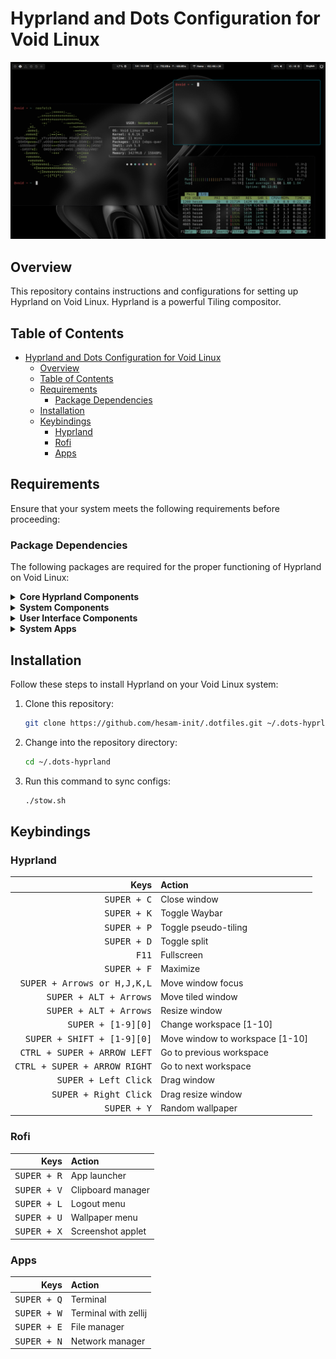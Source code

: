 # Hyprland and Dots Configuration for Void Linux

![Hyprland Logo](./.github/assets/hyprland.png)

## Overview

This repository contains instructions and configurations for setting up Hyprland on Void Linux. Hyprland is a powerful Tiling compositor.

## Table of Contents

- [Hyprland and Dots Configuration for Void Linux](#hyprland-and-dots-configuration-for-void-linux)
  - [Overview](#overview)
  - [Table of Contents](#table-of-contents)
  - [Requirements](#requirements)
    - [Package Dependencies](#package-dependencies)
  - [Installation](#installation)
  - [Keybindings](#keybindings)
    - [Hyprland](#hyprland)
    - [Rofi](#rofi)
    - [Apps](#apps)

## Requirements

Ensure that your system meets the following requirements before proceeding:

### Package Dependencies

The following packages are required for the proper functioning of Hyprland on Void Linux:

<details>
  <summary><strong>Core Hyprland Components</strong></summary>

  - [Void-Hyprland](https://github.com/Makrennel/hyprland-void)
  - hyprland
  - hyprland-protocols
  - xdg-dbus-proxy
  - xdg-desktop-portal-hyprland
  - xdg-desktop-portal
  - xdg-desktop-portal-wlr
  - xdg-desktop-portal-gtk
  - xdg-utils
</details>

<details>
  <summary><strong>System Components</strong></summary>

  - dbus : service
  - seatd : service
  - elogind : service
  - polkit : service
  - network : wpa_supplicant wifish wpa-cute wpa_gui or NetworkManager nmtui
  - sddm or lightdm or [ly](https://github.com/fairyglade/ly) : service
  - xorg
  - Dev tools : git [rust](https://www.rust-lang.org/learn/get-started) nvm base-devel
  - Repos : void-repo-multilib void-repo-nonfree
  - gnome-keyring
  - polkit-gnome
  - mesa-dri
  - Vulkan : Vulkan-Headers Vulkan-Tools Vulkan-ValidationLayers-32bit mesa-vulkan-radeon mesa-vulkan-radeon-32bit vulkan-loader vulkan-loader-32bit libspa-vulkan libspa-vulkan-32bit amdvlk
  - qt : qt5 qt5-wayland qt6-wayland
  - [Audio and Video](https://docs.voidlinux.org/config/media/pipewire.html) : pipewire wireplumber
  - stow
  - inotify-tools
  - ffmpeg
</details>

<details>
  <summary><strong>User Interface Components</strong></summary>

  - Waybar
  - swaybg
  - playerctl
  - [swww](https://github.com/LGFae/swww) : path /usr/local/bin
  - mpvpaper
  - swaylock or [swaylock-effects](https://github.com/mortie/swaylock-effects)
  - grim
  - slurp
  - jq
  - cliphist
  - wl-clipboard
  - libnotify
  - dunst
  - swayidle
  - swappy
  - rofi
  - font-awesome-6
</details>

<details>
  <summary><strong>System Apps</strong></summary>

  - nemo
  - alacritty
  - zellij
  - octoxbps
  - neofetch
  - fontmanager
  - gnome-system-monitor
  - nwg-look
  - telegram-desktop
  - spotify
  - spotify-adblock
  - discord
  - gimp
  - vscode and neovim
  - evince
  - corectl
  - [steam](./guides/STEAM.md)
</details>


## Installation

Follow these steps to install Hyprland on your Void Linux system:

1. Clone this repository:

   ```bash
   git clone https://github.com/hesam-init/.dotfiles.git ~/.dots-hyprland
   ```

2. Change into the repository directory:

   ```bash
   cd ~/.dots-hyprland
   ```

3. Run this command to sync configs:

   ```bash
   ./stow.sh
   ```

## Keybindings

### Hyprland

|                                  Keys | Action                          |
| ------------------------------------: | :------------------------------ |
|                  <kbd>SUPER + C</kbd> | Close window                    |
|                  <kbd>SUPER + K</kbd> | Toggle Waybar                   |
|                  <kbd>SUPER + P</kbd> | Toggle pseudo-tiling            |
|                  <kbd>SUPER + D</kbd> | Toggle split                    |
|                        <kbd>F11</kbd> | Fullscreen                      |
|                  <kbd>SUPER + F</kbd> | Maximize                        |
|  <kbd>SUPER + Arrows or H,J,K,L</kbd> | Move window focus               |
|       <kbd>SUPER + ALT + Arrows</kbd> | Move tiled window               |
|       <kbd>SUPER + ALT + Arrows</kbd> | Resize window                   |
|           <kbd>SUPER + [1-9][0]</kbd> | Change workspace [1-10]         |
|   <kbd>SUPER + SHIFT + [1-9][0]</kbd> | Move window to workspace [1-10] |
|  <kbd>CTRL + SUPER + ARROW LEFT</kbd> | Go to previous workspace        |
| <kbd>CTRL + SUPER + ARROW RIGHT</kbd> | Go to next workspace            |
|         <kbd>SUPER + Left Click</kbd> | Drag window                     |
|        <kbd>SUPER + Right Click</kbd> | Drag resize window              |
|                  <kbd>SUPER + Y</kbd> | Random wallpaper                |

### Rofi

|                 Keys | Action            |
| -------------------: | :---------------- |
| <kbd>SUPER + R</kbd> | App launcher      |
| <kbd>SUPER + V</kbd> | Clipboard manager |
| <kbd>SUPER + L</kbd> | Logout menu       |
| <kbd>SUPER + U</kbd> | Wallpaper menu    |
| <kbd>SUPER + X</kbd> | Screenshot applet |


### Apps
|                 Keys | Action               |
| -------------------: | :------------------- |
| <kbd>SUPER + Q</kbd> | Terminal             |
| <kbd>SUPER + W</kbd> | Terminal with zellij |
| <kbd>SUPER + E</kbd> | File manager         |
| <kbd>SUPER + N</kbd> | Network manager      |

